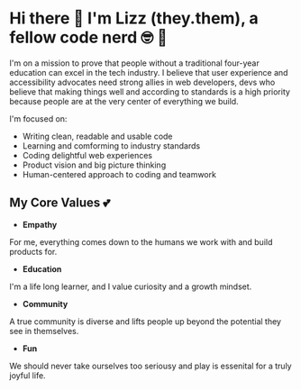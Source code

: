 # Hi there 👋 I'm Lizz (they.them), a fellow code nerd 🤓 🌈 

I'm on a mission to prove that people without a traditional four-year education can excel in the tech industry. I believe that user experience and accessibility advocates need strong allies in web developers, devs who believe that making things well and according to standards is a high priority because people are at the very center of everything we build.

I'm focused on:
- Writing clean, readable and usable code
- Learning and comforming to industry standards
- Coding delightful web experiences
- Product vision and big picture thinking
- Human-centered approach to coding and teamwork

## My Core Values 💕

* **Empathy**

For me, everything comes down to the humans we work with and build products for. 

* **Education**

I'm a life long learner, and I value curiosity and a growth mindset.
 
* **Community**

A true community is diverse and lifts people up beyond the potential they see in themselves. 

* **Fun**

We should never take ourselves too seriousy and play is essenital for a truly joyful life. 

<!--
**lizzSoup/lizzSoup** is a ✨ _special_ ✨ repository because its `README.md` (this file) appears on your GitHub profile.

Here are some ideas to get you started:

- 🔭 I’m currently working on ...
- 🌱 I’m currently learning ...
- 👯 I’m looking to collaborate on ...
- 🤔 I’m looking for help with ...
- 💬 Ask me about ...
- 📫 How to reach me: ...
- 😄 Pronouns: ...
- ⚡ Fun fact: ...
-->
